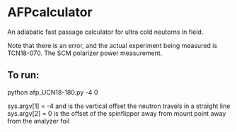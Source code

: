 # AFPcalculator
An adiabatic fast passage calculator for ultra cold neutorns in field.

Note that there is an error, and the actual experiment being measured is TCN18-070. The SCM polarizer power measurement.

## To run:
python afp_UCN18-180.py -4 0

sys.argv[1] = -4 and is the vertical offset the neutron travels in a straight line
sys.argv[2] = 0 is the offset of the spinflipper away from mount point away from the analyzer foil
